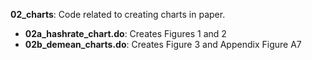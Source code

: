__02_charts__: Code related to creating charts in paper.
- __02a_hashrate_chart.do__: Creates Figures 1 and 2 
- __02b_demean_charts.do__: Creates Figure 3 and Appendix Figure A7
